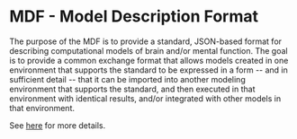 # MDF - Model Description Format


The purpose of the MDF is to provide a standard, JSON-based format for describing computational models of
brain and/or mental function.  The goal is to provide a common exchange format that allows models created in one
environment that supports the standard to be expressed in a form -- and in sufficient detail -- that it can be
imported into another modeling environment that supports the standard, and then executed in that environment with
identical results, and/or integrated with other models in that environment.


See [here](https://github.com/ModECI/MDF) for more details.
